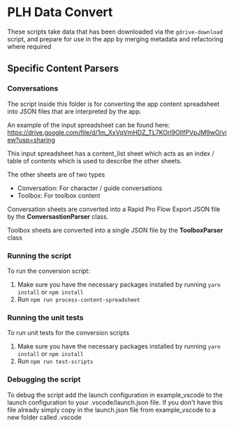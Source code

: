 # PLH Data Convert

These scripts take data that has been downloaded via the `gdrive-download` script,
and prepare for use in the app by merging metadata and refactoring where required

## Specific Content Parsers

### Conversations

The script inside this folder is for converting the app content spreadsheet into JSON files that are interpreted by the app.

An example of the input spreadsheet can be found here: https://drive.google.com/file/d/1m_XxVqVmHDZ_TL7KOrl9OIlfPVpJM9wO/view?usp=sharing

This input spreadsheet has a content_list sheet which acts as an index / table of contents which is used to describe the other sheets.

The other sheets are of two types

- Conversation: For character / guide conversations
- Toolbox: For toolbox content

Conversation sheets are converted into a Rapid Pro Flow Export JSON file by the **ConversastionParser** class.

Toolbox sheets are converted into a single JSON file by the **ToolboxParser** class

### Running the script

To run the conversion script:

1. Make sure you have the necessary packages installed by running `yarn install` or `npm install`
2. Run `npm run process-content-spreadsheet`

### Running the unit tests

To run unit tests for the conversion scripts

1. Make sure you have the necessary packages installed by running `yarn install` or `npm install`
2. Run `npm run test-scripts`

### Debugging the script

To debug the script add the launch configuration in example_vscode to the launch configuration to your .vscode/launch.json file.
If you don't have this file already simply copy in the launch.json file from example_vscode to a new folder called .vscode
